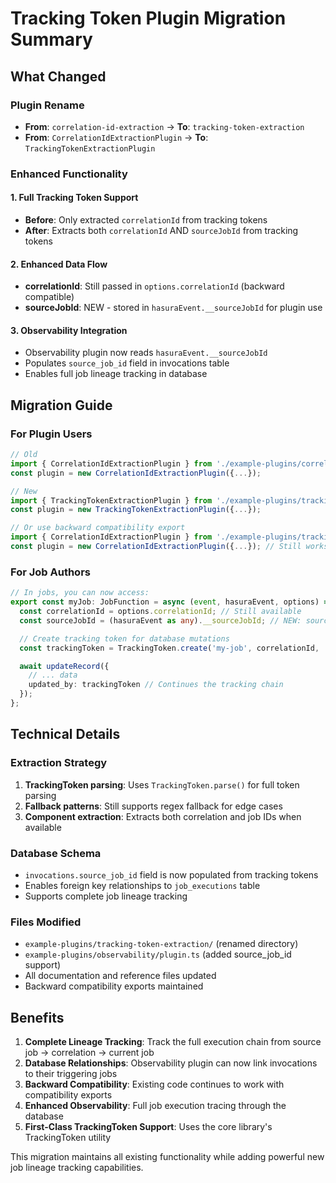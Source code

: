 # Tracking Token Plugin Migration Summary

## What Changed

### Plugin Rename
- **From**: `correlation-id-extraction` → **To**: `tracking-token-extraction`
- **From**: `CorrelationIdExtractionPlugin` → **To**: `TrackingTokenExtractionPlugin`

### Enhanced Functionality

#### 1. Full Tracking Token Support
- **Before**: Only extracted `correlationId` from tracking tokens
- **After**: Extracts both `correlationId` AND `sourceJobId` from tracking tokens

#### 2. Enhanced Data Flow
- **correlationId**: Still passed in `options.correlationId` (backward compatible)
- **sourceJobId**: NEW - stored in `hasuraEvent.__sourceJobId` for plugin use

#### 3. Observability Integration
- Observability plugin now reads `hasuraEvent.__sourceJobId`
- Populates `source_job_id` field in invocations table
- Enables full job lineage tracking in database

## Migration Guide

### For Plugin Users
```typescript
// Old
import { CorrelationIdExtractionPlugin } from './example-plugins/correlation-id-extraction/plugin';
const plugin = new CorrelationIdExtractionPlugin({...});

// New
import { TrackingTokenExtractionPlugin } from './example-plugins/tracking-token-extraction/plugin';
const plugin = new TrackingTokenExtractionPlugin({...});

// Or use backward compatibility export
import { CorrelationIdExtractionPlugin } from './example-plugins/tracking-token-extraction/plugin';
const plugin = new CorrelationIdExtractionPlugin({...}); // Still works!
```

### For Job Authors
```typescript
// In jobs, you can now access:
export const myJob: JobFunction = async (event, hasuraEvent, options) => {
  const correlationId = options.correlationId; // Still available
  const sourceJobId = (hasuraEvent as any).__sourceJobId; // NEW: source job tracking

  // Create tracking token for database mutations
  const trackingToken = TrackingToken.create('my-job', correlationId, 'current-job-id');

  await updateRecord({
    // ... data
    updated_by: trackingToken // Continues the tracking chain
  });
};
```

## Technical Details

### Extraction Strategy
1. **TrackingToken parsing**: Uses `TrackingToken.parse()` for full token parsing
2. **Fallback patterns**: Still supports regex fallback for edge cases
3. **Component extraction**: Extracts both correlation and job IDs when available

### Database Schema
- `invocations.source_job_id` field is now populated from tracking tokens
- Enables foreign key relationships to `job_executions` table
- Supports complete job lineage tracking

### Files Modified
- `example-plugins/tracking-token-extraction/` (renamed directory)
- `example-plugins/observability/plugin.ts` (added source_job_id support)
- All documentation and reference files updated
- Backward compatibility exports maintained

## Benefits

1. **Complete Lineage Tracking**: Track the full execution chain from source job → correlation → current job
2. **Database Relationships**: Observability plugin can now link invocations to their triggering jobs
3. **Backward Compatibility**: Existing code continues to work with compatibility exports
4. **Enhanced Observability**: Full job execution tracing through the database
5. **First-Class TrackingToken Support**: Uses the core library's TrackingToken utility

This migration maintains all existing functionality while adding powerful new job lineage tracking capabilities.